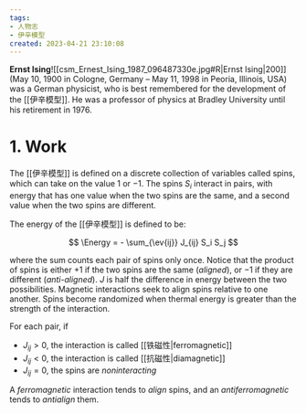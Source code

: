 ```yaml
---
tags:
- 人物志
- 伊辛模型
created: 2023-04-21 23:10:08
---
```


**Ernst Ising**![[csm_Ernest_Ising_1987_096487330e.jpg#R|Ernst Ising|200]] (May 10, 1900 in Cologne, Germany – May 11, 1998 in Peoria, Illinois, USA) was a German physicist, who is best remembered for the development of the [[伊辛模型]]. He was a professor of physics at Bradley University until his retirement in 1976.

# 1. Work

The [[伊辛模型]] is defined on a discrete collection of variables called spins, which can take on the value $1$ or $-1$. The spins $S_{i}$ interact in pairs, with energy that has one value when the two spins are the same, and a second value when the two spins are different.

The energy of the [[伊辛模型]] is defined to be:

$$
\Energy = - \sum_{\ev{ij}} J_{ij} S_i S_j
$$

where the sum counts each pair of spins only once. Notice that the product of spins is either $+1$ if the two spins are the same (_aligned_), or $-1$ if they are different (_anti-aligned_). $J$ is half the difference in energy between the two possibilities. Magnetic interactions seek to align spins relative to one another. Spins become randomized when thermal energy is greater than the strength of the interaction.

For each pair, if
- $J_{ij} > 0$, the interaction is called [[铁磁性|ferromagnetic]]
- $J_{ij} < 0$, the interaction is called [[抗磁性|diamagnetic]]
- $J_{ij} = 0$, the spins are _noninteracting_

A *ferromagnetic* interaction tends to *align* spins, and an *antiferromagnetic* tends to *antialign* them.

